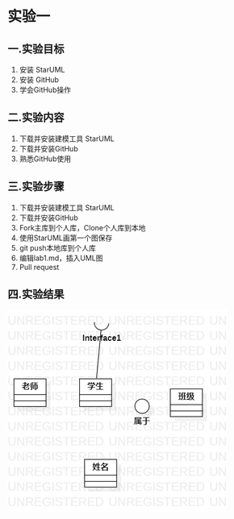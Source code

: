 # 实验一

## 一.实验目标
1. 安装 StarUML
2. 安装 GitHub
3. 学会GitHub操作

## 二.实验内容

1. 下载并安装建模工具 StarUML
2. 下载并安装GitHub
3. 熟悉GitHub使用

## 三.实验步骤
1. 下载并安装建模工具 StarUML
2. 下载并安装GitHub
3. Fork主库到个人库，Clone个人库到本地
4. 使用StarUML画第一个图保存
5. git push本地库到个人库
6. 编辑lab1.md，插入UML图
7. Pull request

## 四.实验结果

![第一个UML图](./model1.jpg)
